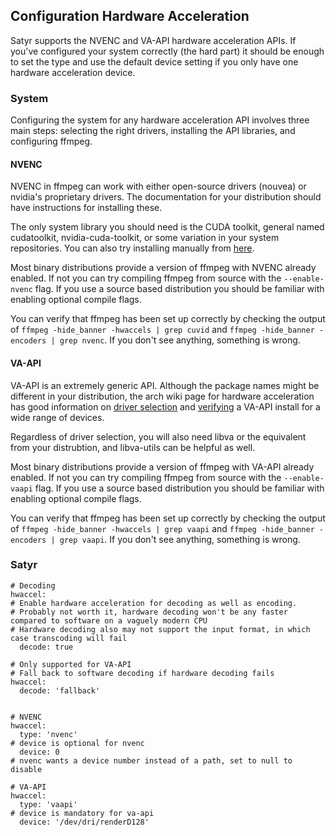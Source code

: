 ## Configuration Hardware Acceleration
Satyr supports the NVENC and VA-API hardware acceleration APIs. If you've configured your system correctly (the hard part) it should be enough to set the type and use the default device setting if you only have one hardware acceleration device.

### System
Configuring the system for any hardware acceleration API involves three main steps: selecting the right drivers, installing the API libraries, and configuring ffmpeg.

#### NVENC
NVENC in ffmpeg can work with either open-source drivers (nouvea) or nvidia's proprietary drivers. The documentation for your distribution should have instructions for installing these.

The only system library you should need is the CUDA toolkit, general named cudatoolkit, nvidia-cuda-toolkit, or some variation in your system repositories.
You can also try installing manually from [here](https://developer.nvidia.com/cuda-downloads).

Most binary distributions provide a version of ffmpeg with NVENC already enabled. If not you can try compiling ffmpeg from source with the `--enable-nvenc` flag. If you use a source based distribution you should be familiar with enabling optional compile flags.

You can verify that ffmpeg has been set up correctly by checking the output of `ffmpeg -hide_banner -hwaccels | grep cuvid` and `ffmpeg -hide_banner -encoders | grep nvenc`. If you don't see anything, something is wrong.

#### VA-API
VA-API is an extremely generic API. Although the package names might be different in your distribution, the arch wiki page for hardware acceleration has good information on [driver selection](https://wiki.archlinux.org/index.php/Hardware_video_acceleration#Installation) and [verifying](https://wiki.archlinux.org/index.php/Hardware_video_acceleration#Verifying_VA-API) a VA-API install for a wide range of devices.

Regardless of driver selection, you will also need libva or the equivalent from your distrubtion, and libva-utils can be helpful as well.

Most binary distributions provide a version of ffmpeg with VA-API already enabled. If not you can try compiling ffmpeg from source with the `--enable-vaapi` flag. If you use a source based distribution you should be familiar with enabling optional compile flags.

You can verify that ffmpeg has been set up correctly by checking the output of `ffmpeg -hide_banner -hwaccels | grep vaapi` and `ffmpeg -hide_banner -encoders | grep vaapi`. If you don't see anything, something is wrong.

### Satyr
```
# Decoding
hwaccel:
# Enable hardware acceleration for decoding as well as encoding.
# Probably not worth it, hardware decoding won't be any faster compared to software on a vaguely modern CPU
# Hardware decoding also may not support the input format, in which case transcoding will fail
  decode: true

# Only supported for VA-API
# Fall back to software decoding if hardware decoding fails
hwaccel:
  decode: 'fallback'


# NVENC
hwaccel:
  type: 'nvenc'
# device is optional for nvenc
  device: 0
# nvenc wants a device number instead of a path, set to null to disable

# VA-API
hwaccel:
  type: 'vaapi'
# device is mandatory for va-api
  device: '/dev/dri/renderD128'
```